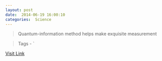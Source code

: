 ```yaml
---
layout: post
date:  2014-06-19 16:00:10 
categories:  Science   
---
```


> Quantum-information method helps make exquisite measurement

>Tags -                    `

[Visit Link](http://feedproxy.google.com/~r/PhysicsWorld/~3/WhFXtTrIqyE/electrons-magnetic-interactions-isolated-at-long-last)
